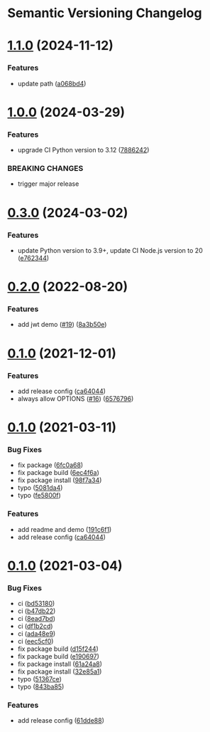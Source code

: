 # Semantic Versioning Changelog

# [1.1.0](https://github.com/officialpycasbin/fastapi-casbin-auth/compare/v1.0.0...v1.1.0) (2024-11-12)


### Features

* update path ([a068bd4](https://github.com/officialpycasbin/fastapi-casbin-auth/commit/a068bd4c87bad42b6aa77d698e13a433fb70447e))

# [1.0.0](https://github.com/officialpycasbin/fastapi-casbin-auth/compare/v0.3.0...v1.0.0) (2024-03-29)


### Features

* upgrade CI Python version to 3.12 ([7886242](https://github.com/officialpycasbin/fastapi-casbin-auth/commit/7886242a1e552439c88b66575e97793100be2ae1))


### BREAKING CHANGES

* trigger major release

# [0.3.0](https://github.com/officialpycasbin/fastapi-casbin-auth/compare/v0.2.0...v0.3.0) (2024-03-02)


### Features

* update Python version to 3.9+, update CI Node.js version to 20 ([e762344](https://github.com/officialpycasbin/fastapi-casbin-auth/commit/e7623440e02977dde02673d0ce9158dddb14bd67))

# [0.2.0](https://github.com/officialpycasbin/fastapi-casbin-auth/compare/v0.1.0...v0.2.0) (2022-08-20)


### Features

* add jwt demo ([#19](https://github.com/officialpycasbin/fastapi-casbin-auth/issues/19)) ([8a3b50e](https://github.com/officialpycasbin/fastapi-casbin-auth/commit/8a3b50e58e53885140b3b4cffc50f17cb3406aa3))

# [0.1.0](https://github.com/officialpycasbin/fastapi-casbin-auth/compare/v0.0.5...v0.1.0) (2021-12-01)

### Features

* add release
  config ([ca64044](https://github.com/officialpycasbin/fastapi-casbin-auth/commit/ca64044342088f36fb9822376487260a2ac2c6a1))
* always allow
  OPTIONS ([#16](https://github.com/officialpycasbin/fastapi-casbin-auth/issues/16)) ([6576796](https://github.com/officialpycasbin/fastapi-casbin-auth/commit/65767963ce26d8a63115ecbc87e76f812abd430f))

# [0.1.0](https://github.com/officialpycasbin/fastapi-casbin-auth/compare/v0.0.1...v0.1.0) (2021-03-11)

### Bug Fixes

* fix package ([6fc0a68](https://github.com/officialpycasbin/fastapi-casbin-auth/commit/6fc0a68e9a6620c0e67f355d82894b09aa5da1ef))
* fix package
  build ([6ec4f6a](https://github.com/officialpycasbin/fastapi-casbin-auth/commit/6ec4f6a58e205bf70913b21cf7102282f4435939))
* fix package
  install ([98f7a34](https://github.com/officialpycasbin/fastapi-casbin-auth/commit/98f7a34c2ee70b39a25f11d64746078253fb03ba))
* typo ([5081da4](https://github.com/officialpycasbin/fastapi-casbin-auth/commit/5081da46b99d1b8d1746f683d675bde17566d659))
* typo ([fe5800f](https://github.com/officialpycasbin/fastapi-casbin-auth/commit/fe5800f0f5af1b13a45721b24cfbdc48beabc8a2))

### Features

* add readme and
  demo ([191c6f1](https://github.com/officialpycasbin/fastapi-casbin-auth/commit/191c6f1caa812f288e8e8ecebad74762ca3b1866))
* add release
  config ([ca64044](https://github.com/officialpycasbin/fastapi-casbin-auth/commit/ca64044342088f36fb9822376487260a2ac2c6a1))

# [0.1.0](https://github.com/officialpycasbin/fastapi-casbin-auth/compare/v0.0.3...v0.1.0) (2021-03-04)

### Bug Fixes

* ci ([bd53180](https://github.com/officialpycasbin/fastapi-casbin-auth/commit/bd53180565fb55907b60666fb438add7cb18e4fb))
* ci ([b47db22](https://github.com/officialpycasbin/fastapi-casbin-auth/commit/b47db22b106db1b0c6b90b1419a95f6be3e91511))
* ci ([8ead7bd](https://github.com/officialpycasbin/fastapi-casbin-auth/commit/8ead7bd362c4ab72bc953286b97cd618206cfaac))
* ci ([df1b2cd](https://github.com/officialpycasbin/fastapi-casbin-auth/commit/df1b2cd7ee05ed058d009070ae2e9150c794c41b))
* ci ([ada48e9](https://github.com/officialpycasbin/fastapi-casbin-auth/commit/ada48e95c38494d59eb5c93698eb939201d1a038))
* ci ([eec5cf0](https://github.com/officialpycasbin/fastapi-casbin-auth/commit/eec5cf0f292044be21b264a85e391545dbf1d200))
* fix package
  build ([d15f244](https://github.com/officialpycasbin/fastapi-casbin-auth/commit/d15f244ab257e334b9204c140a4114c84f298f73))
* fix package
  build ([e190697](https://github.com/officialpycasbin/fastapi-casbin-auth/commit/e190697f2bc0678ee1762bb1b31c46cf4f7bd539))
* fix package
  install ([61a24a8](https://github.com/officialpycasbin/fastapi-casbin-auth/commit/61a24a816e823001e44a35a41fae5ecf86205697))
* fix package
  install ([32e85a1](https://github.com/officialpycasbin/fastapi-casbin-auth/commit/32e85a15475290a3128274d5fa03e82f6198edf2))
* typo ([51367ce](https://github.com/officialpycasbin/fastapi-casbin-auth/commit/51367ce9f189a218bfa270dbf389fda0cfed19f2))
* typo ([843ba85](https://github.com/officialpycasbin/fastapi-casbin-auth/commit/843ba852a455e00ca942897363e59ee3ec1f0698))

### Features

* add release
  config ([61dde88](https://github.com/officialpycasbin/fastapi-casbin-auth/commit/61dde885034f4ae5d32956141f8e70549088aac9))
